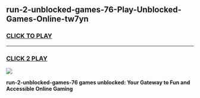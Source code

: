
## run-2-unblocked-games-76-Play-Unblocked-Games-Online-tw7yn
<h3>
<a href="https://premium76.site?title=run-2-unblocked-games-76&ref=25A">CLICK TO PLAY</a></h3>
<hr>

<h3>
<a href="https://premium76.site?title=run-2-unblocked-games-76&ref=25A">CLICK 2 PLAY</a>
  
</h3>

<a href="https://premium76.site?title=run-2-unblocked-games-76&ref=25A"><img src="https://clearcache.store/games.png"></a>


**run-2-unblocked-games-76 games unblocked: Your Gateway to Fun and Accessible Online Gaming**
